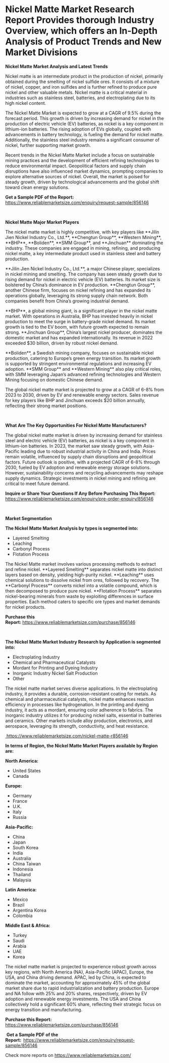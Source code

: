 <p><h1>Nickel Matte Market Research Report Provides thorough Industry Overview, which offers an In-Depth Analysis of Product Trends and New Market Divisions</h1></p><p><strong>Nickel Matte Market Analysis and Latest Trends</strong></p>
<p><p>Nickel matte is an intermediate product in the production of nickel, primarily obtained during the smelting of nickel sulfide ores. It consists of a mixture of nickel, copper, and iron sulfides and is further refined to produce pure nickel and other valuable metals. Nickel matte is a critical material in industries such as stainless steel, batteries, and electroplating due to its high nickel content.</p><p>The Nickel Matte Market is expected to grow at a CAGR of 9.5% during the forecast period. This growth is driven by increasing demand for nickel in the production of electric vehicle (EV) batteries, as nickel is a key component in lithium-ion batteries. The rising adoption of EVs globally, coupled with advancements in battery technology, is fueling the demand for nickel matte. Additionally, the stainless steel industry remains a significant consumer of nickel, further supporting market growth.</p><p>Recent trends in the Nickel Matte Market include a focus on sustainable mining practices and the development of efficient refining technologies to reduce environmental impact. Geopolitical factors and supply chain disruptions have also influenced market dynamics, prompting companies to explore alternative sources of nickel. Overall, the market is poised for steady growth, driven by technological advancements and the global shift toward clean energy solutions.</p></p>
<p><strong>Get a Sample PDF of the Report:&nbsp;</strong> <a href="https://www.reliablemarketsize.com/enquiry/request-sample/856146?utm_campaign=1911&utm_medium=2&utm_source=Github&utm_content=ia&utm_term=25012025&utm_id=nickel-matte">https://www.reliablemarketsize.com/enquiry/request-sample/856146</a></p>
<p>&nbsp;</p>
<p><strong>Nickel Matte Major Market Players</strong></p>
<p><p>The nickel matte market is highly competitive, with key players like **Jilin Jien Nickel Industry Co., Ltd.**, **Chengtun Group**, **Western Mining**, **BHP**, **Boliden**, **SMM Group**, and **Jinchuan** dominating the industry. These companies are engaged in mining, refining, and producing nickel matte, a key intermediate product used in stainless steel and battery production.</p><p>**Jilin Jien Nickel Industry Co., Ltd.**, a major Chinese player, specializes in nickel mining and smelting. The company has seen steady growth due to rising demand for nickel in electric vehicle (EV) batteries. Its market size is bolstered by China’s dominance in EV production. **Chengtun Group**, another Chinese firm, focuses on nickel refining and has expanded its operations globally, leveraging its strong supply chain network. Both companies benefit from China’s growing industrial demand.</p><p>**BHP**, a global mining giant, is a significant player in the nickel matte market. With operations in Australia, BHP has invested heavily in nickel production to meet the surge in battery-grade nickel demand. Its market growth is tied to the EV boom, with future growth expected to remain strong. **Jinchuan Group**, China’s largest nickel producer, dominates the domestic market and has expanded internationally. Its revenue in 2022 exceeded $30 billion, driven by robust nickel demand.</p><p>**Boliden**, a Swedish mining company, focuses on sustainable nickel production, catering to Europe’s green energy transition. Its market growth is supported by stringent environmental regulations and increasing EV adoption. **SMM Group** and **Western Mining** also play critical roles, with SMM leveraging Japan’s advanced refining technologies and Western Mining focusing on domestic Chinese demand.</p><p>The global nickel matte market is projected to grow at a CAGR of 6-8% from 2023 to 2030, driven by EV and renewable energy sectors. Sales revenue for key players like BHP and Jinchuan exceeds $20 billion annually, reflecting their strong market positions.</p></p>
<p>&nbsp;</p>
<p><strong>What Are The Key Opportunities For Nickel Matte Manufacturers?</strong></p>
<p><p>The global nickel matte market is driven by increasing demand for stainless steel and electric vehicle (EV) batteries, as nickel is a key component in lithium-ion batteries. In 2023, the market saw steady growth, with Asia-Pacific leading due to robust industrial activity in China and India. Prices remain volatile, influenced by supply chain disruptions and geopolitical factors. Future outlook is positive, with a projected CAGR of 6-8% through 2030, fueled by EV adoption and renewable energy storage solutions. However, sustainability concerns and recycling advancements may reshape supply dynamics. Strategic investments in nickel mining and refining are critical to meet future demand.</p></p>
<p><strong>Inquire or Share Your Questions If Any Before Purchasing This Report:</strong> <a href="https://www.reliablemarketsize.com/enquiry/pre-order-enquiry/856146?utm_campaign=1911&utm_medium=2&utm_source=Github&utm_content=ia&utm_term=25012025&utm_id=nickel-matte">https://www.reliablemarketsize.com/enquiry/pre-order-enquiry/856146</a></p>
<p>&nbsp;</p>
<p><strong>Market Segmentation</strong></p>
<p><strong>The Nickel Matte Market Analysis by types is segmented into:</strong></p>
<p><ul><li>Layered Smelting</li><li>Leaching</li><li>Carbonyl Process</li><li>Flotation Process</li></ul></p>
<p><p>The Nickel Matte market involves various processing methods to extract and refine nickel. **Layered Smelting** separates nickel matte into distinct layers based on density, yielding high-purity nickel. **Leaching** uses chemical solutions to dissolve nickel from ores, followed by recovery. The **Carbonyl Process** converts nickel into a volatile compound, which is then decomposed to produce pure nickel. **Flotation Process** separates nickel-bearing minerals from waste by exploiting differences in surface properties. Each method caters to specific ore types and market demands for nickel products.</p></p>
<p><strong>Purchase this Report:&nbsp;</strong><a href="https://www.reliablemarketsize.com/purchase/856146?utm_campaign=1911&utm_medium=2&utm_source=Github&utm_content=ia&utm_term=25012025&utm_id=nickel-matte">https://www.reliablemarketsize.com/purchase/856146</a></p>
<p>&nbsp;</p>
<p><strong>The Nickel Matte Market Industry Research by Application is segmented into:</strong></p>
<p><ul><li>Electroplating Industry</li><li>Chemical and Pharmaceutical Catalysts</li><li>Mordant for Printing and Dyeing Industry</li><li>Inorganic Industry Nickel Salt Production</li><li>Other</li></ul></p>
<p><p>The nickel matte market serves diverse applications. In the electroplating industry, it provides a durable, corrosion-resistant coating for metals. As chemical and pharmaceutical catalysts, nickel matte enhances reaction efficiency in processes like hydrogenation. In the printing and dyeing industry, it acts as a mordant, ensuring color adherence to fabrics. The inorganic industry utilizes it for producing nickel salts, essential in batteries and ceramics. Other markets include alloy production, electronics, and aerospace, leveraging its strength, conductivity, and heat resistance.</p></p>
<p><a href="https://www.reliablemarketsize.com/nickel-matte-r856146?utm_campaign=1911&utm_medium=2&utm_source=Github&utm_content=ia&utm_term=25012025&utm_id=nickel-matte">&nbsp;https://www.reliablemarketsize.com/nickel-matte-r856146</a></p>
<p><strong>In terms of Region, the Nickel Matte Market Players available by Region are:</strong></p>
<p>
    <p> <strong> North America: </strong>
        <ul>
            <li>United States</li>
            <li>Canada</li>
        </ul>
        </p> 
    <p> <strong> Europe: </strong>
        <ul>
            <li>Germany</li>
            <li>France</li>
            <li>U.K.</li>
            <li>Italy</li>
            <li>Russia</li>
        </ul>
        </p> 
    <p> <strong> Asia-Pacific: </strong>
        <ul>
            <li>China</li>
            <li>Japan</li>
            <li>South Korea</li>
            <li>India</li>
            <li>Australia</li>
            <li>China Taiwan</li>
            <li>Indonesia</li>
            <li>Thailand</li>
            <li>Malaysia</li>
        </ul>
        </p> 
    <p> <strong> Latin America: </strong>
        <ul>
            <li>Mexico</li>
            <li>Brazil</li>
            <li>Argentina Korea</li>
            <li>Colombia</li>
        </ul>
        </p> 
    <p> <strong> Middle East & Africa: </strong>
        <ul>
            <li>Turkey</li>
            <li>Saudi</li>
            <li>Arabia</li>
            <li>UAE</li>
            <li>Korea</li>
        </ul>
    </p>
    </p>
<p><p>The nickel matte market is projected to experience robust growth across key regions, with North America (NA), Asia-Pacific (APAC), Europe, the USA, and China driving demand. APAC, led by China, is expected to dominate the market, accounting for approximately 45% of the global market share due to rapid industrialization and battery production. Europe and NA follow with 25% and 20% shares, respectively, driven by EV adoption and renewable energy investments. The USA and China collectively hold a significant 60% share, reflecting their strategic focus on energy transition and manufacturing.</p></p>
<p><strong>Purchase this Report: </strong><a href="https://www.reliablemarketsize.com/purchase/856146?utm_campaign=1911&utm_medium=2&utm_source=Github&utm_content=ia&utm_term=25012025&utm_id=nickel-matte">https://www.reliablemarketsize.com/purchase/856146</a></p>
<p>&nbsp;<strong>Get a Sample PDF of the Report:&nbsp;&nbsp;</strong><a href="https://www.reliablemarketsize.com/enquiry/request-sample/856146?utm_campaign=1911&utm_medium=2&utm_source=Github&utm_content=ia&utm_term=25012025&utm_id=nickel-matte">https://www.reliablemarketsize.com/enquiry/request-sample/856146</a></p>
<p><strong></strong></p>
<p>Check more reports on <a href="https://www.reliablemarketsize.com/?utm_campaign=1911&utm_medium=2&utm_source=Github&utm_content=ia&utm_term=25012025&utm_id=nickel-matte">https://www.reliablemarketsize.com/</a></p>